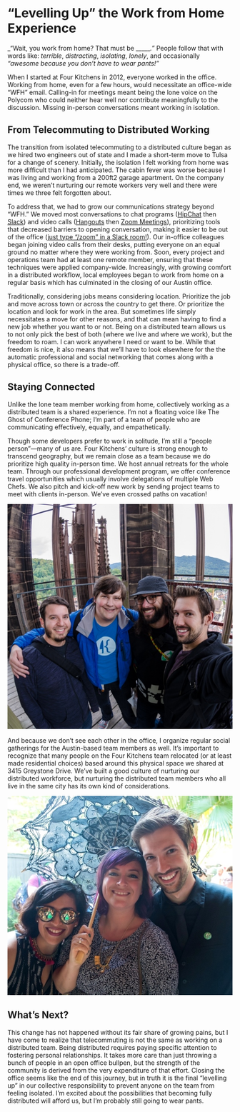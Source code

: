 # “Levelling Up” the Work from Home Experience

_“Wait, you work from home? That must be ______.”_ People follow that with words
like: _terrible_, _distracting_, _isolating_, _lonely_, and occasionally
_“awesome because you don’t have to wear pants!”_

When I started at Four Kitchens in 2012, everyone worked in the office. Working
from home, even for a few hours, would necessitate an office-wide “WFH” email.
Calling-in for meetings meant being the lone voice on the Polycom who could
neither hear well nor contribute meaningfully to the discussion. Missing
in-person conversations meant working in isolation.

## From Telecommuting to Distributed Working

The transition from isolated telecommuting to a distributed culture began as we
hired two engineers out of state and I made a short-term move to Tulsa for a
change of scenery. Initially, the isolation I felt working from home was more
difficult than I had anticipated. The cabin fever was worse because I was living
and working from a 200ft2 garage apartment. On the company end, we weren’t
nurturing our remote workers very well and there were times we three felt
forgotten about.

To address that, we had to grow our communications strategy beyond “WFH.” We
moved most conversations to chat programs ([HipChat](https://www.hipchat.com)
then [Slack](https://slack.com/)) and video calls
([Hangouts](https://hangouts.google.com/) then [Zoom Meetings](http://zoom.us/)),
prioritizing tools that decreased barriers to opening conversation, making it
easier to be out of the office
([just type “/zoom” in a Slack room!](https://support.zoom.us/hc/en-us/articles/205153255-Setting-Up-Slack-Integration)).
Our in-office colleagues began joining video calls from their desks, putting
everyone on an equal ground no matter where they were working from. Soon, every
project and operations team had at least one remote member, ensuring that these
techniques were applied company-wide. Increasingly, with growing comfort in a
distributed workflow, local employees began to work from home on a regular basis
which has culminated in the closing of our Austin office.

Traditionally, considering jobs means considering location. Prioritize the job
and move across town or across the country to get there. Or prioritize the
location and look for work in the area. But sometimes life simply necessitates a
move for other reasons, and that can mean having to find a new job whether you
want to or not. Being on a distributed team allows us to not only pick the best
of both (where we live and where we work), but the freedom to roam. I can work
anywhere I need or want to be. While that freedom is nice, it also means that
we’ll have to look elsewhere for the the automatic professional and social
networking that comes along with a physical office, so there is a trade-off.

## Staying Connected

Unlike the lone team member working from home, collectively working as a
distributed team is a shared experience. I’m not a floating voice like The Ghost
of Conference Phone; I’m part of a team of people who are communicating
effectively, equally, and empathetically.

Though some developers prefer to work in solitude, I’m still a “people
person”—many of us are. Four Kitchens’ culture is strong enough to transcend
geography, but we remain close as a team because we do prioritize high quality
in-person time. We host annual retreats for the whole team. Through our
professional development program, we offer conference travel opportunities which
usually involve delegations of multiple Web Chefs. We also pitch and kick-off
new work by sending project teams to meet with clients in-person. We’ve even
crossed paths on vacation!

![Web Chefs on vacation](/assets/wfh-4k/DSC_7458_0.jpg)

And because we don’t see each other in the office, I organize regular social
gatherings for the Austin-based team members as well. It’s important to
recognize that many people on the Four Kitchens team relocated (or at least made
residential choices) based around this physical space we shared at 3415
Greystone Drive. We’ve built a good culture of nurturing our distributed
workforce, but nurturing the distributed team members who all live in the same
city has its own kind of considerations.

![Web Chefs in NOLA](/assets/wfh-4k/DSCF4789_0.jpg)

## What’s Next?

This change has not happened without its fair share of growing pains, but I have
come to realize that telecommuting is not the same as working on a distributed
team. Being distributed requires paying specific attention to fostering personal
relationships. It takes more care than just throwing a bunch of people in an
open office bullpen, but the strength of the community is derived from the very
expenditure of that effort. Closing the office seems like the end of this journey,
but in truth it is the final “levelling up” in our collective responsibility to
prevent anyone on the team from feeling isolated. I’m excited about the
possibilities that becoming fully distributed will afford us, but I’m probably
still going to wear pants.
